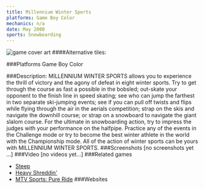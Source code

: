 ```yaml
---
title: Millennium Winter Sports
platforms: Game Boy Color
mechanics: n/a
date: May 2000
sports: Snowboarding
---
```

![game cover art](//images.igdb.com/igdb/image/upload/t_cover_big/krduzdl8bnvdzj8zfloh.jpg "Logo Title Text 1")
####Alternative tiles:

###Platforms
Game Boy Color

###Description:
MILLENNIUM WINTER SPORTS allows you to experience the thrill of victory and the agony of defeat in eight winter sports. Try to get through the course as fast a possible in the bobsled; out-skate your opponent to the finish line in speed skating; see who can jump the farthest in two separate ski-jumping events; see if you can pull off twists and flips while flying through the air in the aerials competition; strap on the skis and navigate the downhill course; or strap on a snowboard to navigate the giant slalom course. For the ultimate in snowboarding action, try to impress the judges with your performance on the halfpipe. Practice any of the events in the Challenge mode or try to become the best winter athlete in the world with the Championship mode. All of the action of winter sports can be yours with MILLENNIUM WINTER SPORTS.
###Screenshots
[no screenshots yet ...]
###Video
[no videos yet...]
###Related games
* [Steep](/games/steep-19554/)
* [Heavy Shreddin'](/games/heavy-shreddin-48157/)
* [MTV Sports: Pure Ride](/games/mtv-sports-pure-ride-49960/)
###Websites

